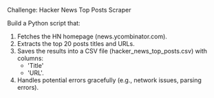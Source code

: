 
Challenge: Hacker News Top Posts Scraper

Build a Python script that:
1. Fetches the HN homepage (news.ycombinator.com).
2. Extracts the top 20 posts titles and URLs.
3. Saves the results into a CSV file (hacker_news_top_posts.csv) with
columns: 
    - 'Title' 
    - 'URL'.
4. Handles potential errors gracefully (e.g., network issues, parsing errors).

